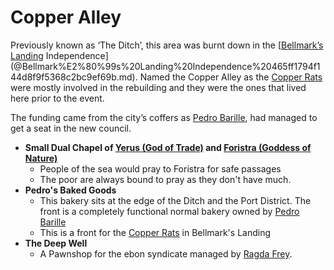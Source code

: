 # Copper Alley

Previously known as ‘The Ditch’, this area was burnt down in the [[Bellmark’s Landing](Bellmark%E2%80%99s%20Landing%2054c76e237a3b470da0856b090bec2ee2.md) Independence](@Bellmark%E2%80%99s%20Landing%20Independence%20465ff1794f144d8f9f5368c2bc9ef69b.md). Named the Copper Alley as the [Copper Rats](Copper%20Rats%2080dc3a7e773e4b7f97ceadc9f93ace8c.md) were mostly involved in the rebuilding and they were the ones that lived here prior to the event. 

The funding came from the city’s coffers as [Pedro Barille](Pedro%20Barille%2060d0f65f2fd5457f905e2cc3ea085d3c.md), had managed to get a seat in the new council.

- **Small Dual Chapel of [Yerus (God of Trade)](Yerus%20(God%20of%20Trade)%20623726752a654b718d239472d434a151.md)  and [Foristra (Goddess of Nature)](Foristra%20(Goddess%20of%20Nature)%20228c4ae2b832446cbf62058bf1fbcb16.md)**
    - People of the sea would pray to Foristra for safe passages
    - The poor are always bound to pray as they don't have much.
- **Pedro's Baked Goods**
    - This bakery sits at the edge of the Ditch and the Port District. The front is a completely functional normal bakery owned by [Pedro Barille](Pedro%20Barille%2060d0f65f2fd5457f905e2cc3ea085d3c.md)
    - This is a front for the [Copper Rats](Copper%20Rats%2080dc3a7e773e4b7f97ceadc9f93ace8c.md)  in Bellmark's Landing
- **The Deep Well**
    - A Pawnshop for the ebon syndicate managed by [Ragda Frey](Ragda%20Frey%20745b04a44b79465f9f8d890d7b7deee2.md).